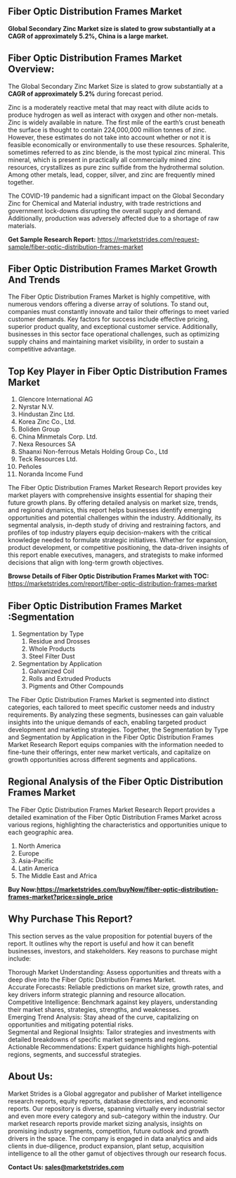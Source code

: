 <h2>Fiber Optic Distribution Frames Market</h2>
<p><strong>Global Secondary Zinc Market size is slated to grow substantially at a CAGR of approximately 5.2%, China is a large market.</strong></p>
<h2>Fiber Optic Distribution Frames Market Overview:</h2>
<p><p>The Global Secondary Zinc Market Size is slated to grow substantially at a <strong>CAGR of approximately 5.2%</strong> during forecast period.</p>  
<p>Zinc is a moderately reactive metal that may react with dilute acids to produce hydrogen as well as interact with oxygen and other non-metals. Zinc is widely available in nature. The first mile of the earth&rsquo;s crust beneath the surface is thought to contain 224,000,000 million tonnes of zinc. However, these estimates do not take into account whether or not it is feasible economically or environmentally to use these resources. Sphalerite, sometimes referred to as zinc blende, is the most typical zinc mineral. This mineral, which is present in practically all commercially mined zinc resources, crystallizes as pure zinc sulfide from the hydrothermal solution. Among other metals, lead, copper, silver, and zinc are frequently mined together.</p>
<p>The COVID-19 pandemic had a significant impact on the Global Secondary Zinc for Chemical and Material industry, with trade restrictions and government lock-downs disrupting the overall supply and demand. Additionally, production was adversely affected due to a shortage of raw materials.</p></p>
<p><strong>Get Sample Research Report:</strong> <a href=https://marketstrides.com/request-sample/fiber-optic-distribution-frames-market>https://marketstrides.com/request-sample/fiber-optic-distribution-frames-market</a></p>
<h2>Fiber Optic Distribution Frames Market Growth And Trends</h2>
<p>The Fiber Optic Distribution Frames Market is highly competitive, with numerous vendors offering a diverse array of solutions. To stand out, companies must constantly innovate and tailor their offerings to meet varied customer demands. Key factors for success include effective pricing, superior product quality, and exceptional customer service. Additionally, businesses in this sector face operational challenges, such as optimizing supply chains and maintaining market visibility, in order to sustain a competitive advantage.</p>
<h2>Top Key Player in Fiber Optic Distribution Frames Market</h2>
<p><ol>
<li>Glencore International AG</li>
<li>Nyrstar N.V.</li>
<li>Hindustan Zinc Ltd.</li>
<li>Korea Zinc Co., Ltd.</li>
<li>Boliden Group</li>
<li>China Minmetals Corp. Ltd.</li>
<li>Nexa Resources SA</li>
<li>Shaanxi Non-ferrous Metals Holding Group Co., Ltd</li>
<li>Teck Resources Ltd.</li>
<li>Pe&ntilde;oles</li>
<li>Noranda Income Fund</li>
</ol></p>
<p>The Fiber Optic Distribution Frames Market Research Report provides key market players with comprehensive insights essential for shaping their future growth plans. By offering detailed analysis on market size, trends, and regional dynamics, this report helps businesses identify emerging opportunities and potential challenges within the industry. Additionally, its segmental analysis, in-depth study of driving and restraining factors, and profiles of top industry players equip decision-makers with the critical knowledge needed to formulate strategic initiatives. Whether for expansion, product development, or competitive positioning, the data-driven insights of this report enable executives, managers, and strategists to make informed decisions that align with long-term growth objectives.</p>
<p><strong>Browse Details of Fiber Optic Distribution Frames Market with TOC:</strong> <a href=https://marketstrides.com/report/fiber-optic-distribution-frames-market>https://marketstrides.com/report/fiber-optic-distribution-frames-market</a></p>
<h2>Fiber Optic Distribution Frames Market :Segmentation</h2>
<p><ol>
<li>Segmentation by Type
<ol>
<li>Residue and Drosses</li>
<li>Whole Products</li>
<li>Steel Filter Dust</li>
</ol>
</li>
<li>Segmentation by Application
<ol>
<li>Galvanized Coil</li>
<li>Rolls and Extruded Products</li>
<li>Pigments and Other Compounds</li>
</ol>
</li>
</ol></p>
<p>The Fiber Optic Distribution Frames Market is segmented into distinct categories, each tailored to meet specific customer needs and industry requirements. By analyzing these segments, businesses can gain valuable insights into the unique demands of each, enabling targeted product development and marketing strategies. Together, the Segmentation by Type and Segmentation by Application in the Fiber Optic Distribution Frames Market Research Report equips companies with the information needed to fine-tune their offerings, enter new market verticals, and capitalize on growth opportunities across different segments and applications.</p>
<h2>Regional Analysis of the Fiber Optic Distribution Frames Market</h2>
<p>The Fiber Optic Distribution Frames Market Research Report provides a detailed examination of the Fiber Optic Distribution Frames Market across various regions, highlighting the characteristics and opportunities unique to each geographic area.</p>
<p><ol>
<li>North America</li>
<li>Europe</li>
<li>Asia-Pacific</li>
<li>Latin America</li>
<li>The Middle East and Africa</li>
</ol></p>
<p><strong>Buy Now:<a href=https://marketstrides.com/buyNow/fiber-optic-distribution-frames-market?price=single_price>https://marketstrides.com/buyNow/fiber-optic-distribution-frames-market?price=single_price</a></strong></p>
<h2>Why Purchase This Report?</h2>
<p>This section serves as the value proposition for potential buyers of the report. It outlines why the report is useful and how it can benefit businesses, investors, and stakeholders. Key reasons to purchase might include:</p>
<p>Thorough Market Understanding: Assess opportunities and threats with a deep dive into the Fiber Optic Distribution Frames Market.<br />Accurate Forecasts: Reliable predictions on market size, growth rates, and key drivers inform strategic planning and resource allocation.<br />Competitive Intelligence: Benchmark against key players, understanding their market shares, strategies, strengths, and weaknesses.<br />Emerging Trend Analysis: Stay ahead of the curve, capitalizing on opportunities and mitigating potential risks.<br />Segmental and Regional Insights: Tailor strategies and investments with detailed breakdowns of specific market segments and regions.<br />Actionable Recommendations: Expert guidance highlights high-potential regions, segments, and successful strategies.</p>
<h2>About Us:</h2>
<p>Market Strides is a Global aggregator and publisher of Market intelligence research reports, equity reports, database directories, and economic reports. Our repository is diverse, spanning virtually every industrial sector and even more every category and sub-category within the industry. Our market research reports provide market sizing analysis, insights on promising industry segments, competition, future outlook and growth drivers in the space. The company is engaged in data analytics and aids clients in due-diligence, product expansion, plant setup, acquisition intelligence to all the other gamut of objectives through our research focus.</p>
<p><strong>Contact Us: <a href=mailto:sales@marketstrides.com>sales@marketstrides.com</a></strong></p>
